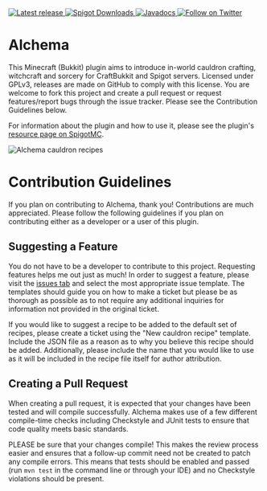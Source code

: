 <a href="https://github.com/2008Choco/Alchema/releases/latest" alt="Latest release">
    <img src="https://img.shields.io/github/v/release/2008Choco/Alchema?include_prereleases" alt="Latest release">
</a>
<a href="https://www.spigotmc.org/resources/alchema.87078/">
    <img src="https://img.shields.io/spiget/downloads/87078?color=yellow&label=Spigot%20downloads" alt="Spigot Downloads">
</a>
<a href="http://choco.wtf/javadocs/alchema" alt="Javadocs">
    <img src="https://img.shields.io/badge/Javadocs-Regularly_updated-brightgreen" alt="Javadocs"/>
</a>
<a href="https://twitter.com/intent/follow?screen_name=2008Choco_" alt="Follow on Twitter">
    <img src="https://img.shields.io/twitter/follow/2008Choco_?style=social&logo=twitter" alt="Follow on Twitter">
</a>

# Alchema

This Minecraft (Bukkit) plugin aims to introduce in-world cauldron crafting, witchcraft and sorcery for CraftBukkit and Spigot servers. Licensed under GPLv3, releases are made on GitHub to comply with this license. You are welcome to fork this project and create a pull request or request features/report bugs through the issue tracker. Please see the Contribution Guidelines below.

For information about the plugin and how to use it, please see the plugin's [resource page on SpigotMC](https://www.spigotmc.org/resources/87078/).

![Alchema cauldron recipes](https://user-images.githubusercontent.com/10508906/103101156-48bae500-45e4-11eb-96cd-7ab3bb1d025e.gif)

# Contribution Guidelines
If you plan on contributing to Alchema, thank you! Contributions are much appreciated. Please follow the following guidelines if you plan on contributing either as a developer or a user of this plugin.

## Suggesting a Feature
You do not have to be a developer to contribute to this project. Requesting features helps me out just as much! In order to suggest a feature, please visit the [issues tab](https://github.com/2008Choco/Alchema/issues) and select the most appropriate issue template. The templates should guide you on how to make a ticket but please be as thorough as possible as to not require any additional inquiries for information not provided in the original ticket.

If you would like to suggest a recipe to be added to the default set of recipes, please create a ticket using the "New cauldron recipe" template. Include the JSON file as a reason as to why you believe this recipe should be added. Additionally, please include the name that you would like to use as it will be included in the recipe file itself for author attribution.

## Creating a Pull Request
When creating a pull request, it is expected that your changes have been tested and will compile successfully. Alchema makes use of a few different compile-time checks including Checkstyle and JUnit tests to ensure that code quality meets basic standards.

PLEASE be sure that your changes compile! This makes the review process easier and ensures that a follow-up commit need not be created to patch any compile errors. This means that tests should be enabled and passed (run `mvn test` in the command line or through your IDE) and no Checkstyle violations should be present.
